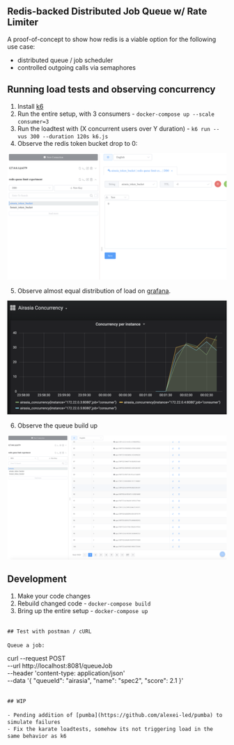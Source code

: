 ## Redis-backed Distributed Job Queue w/ Rate Limiter

A proof-of-concept to show how redis is a viable option for the following use case:

- distributed queue / job scheduler
- controlled outgoing calls via semaphores

## Running load tests and observing concurrency

1. Install [k6](https://k6.io/docs/getting-started/installation)
2. Run the entire setup, with 3 consumers - `docker-compose up --scale consumer=3`
3. Run the loadtest with (X concurrent users over Y duration) - `k6 run --vus 300 --duration 120s k6.js`
4. Observe the redis token bucket drop to 0:

![Redis concurrency](./redis_concurrency.png)

5. Observe almost equal distribution of load on [grafana](http://localhost:3000/d/_xxCrJRMz/airasia-concurrency?panelId=2&edit&fullscreen&orgId=1&refresh=5s).

![Grafana concurrency](./grafana_concurrency.png)

6. Observe the queue build up

![Redis queue](./redis_queue.png)

## Development

1. Make your code changes
2. Rebuild changed code - `docker-compose build`
3. Bring up the entire setup - `docker-compose up`

```

## Test with postman / cURL

Queue a job:

```

curl --request POST \
 --url http://localhost:8081/queueJob \
 --header 'content-type: application/json' \
 --data '{
"queueId": "airasia",
"name": "spec2",
"score": 2.1
}'

```

## WIP

- Pending addition of [pumba](https://github.com/alexei-led/pumba) to simulate failures
- Fix the karate loadtests, somehow its not triggering load in the same behavior as k6
```
